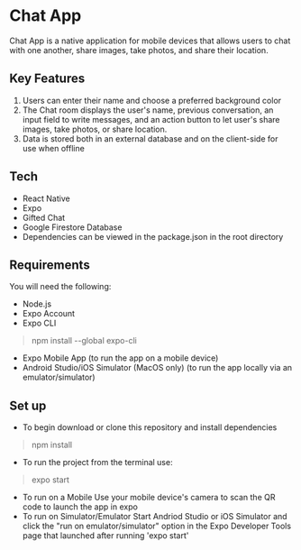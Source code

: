 # Chat App
Chat App is a native application for mobile devices that allows users to chat with one another, share images, take photos, and share their location.

## Key Features
1) Users can enter their name and choose a preferred background color
2) The Chat room displays the user's name, previous conversation, an input field to write messages, and an action button to let user's share images, take photos, or share location.
3) Data is stored both in an external database and on the client-side for use when offline

## Tech
- React Native
- Expo 
- Gifted Chat
- Google Firestore Database
- Dependencies can be viewed in the package.json in the root directory

## Requirements
You will need the following:
- Node.js
- Expo Account
- Expo CLI
> npm install --global expo-cli
- Expo Mobile App (to run the app on a mobile device)
- Android Studio/iOS Simulator (MacOS only) (to run the app locally via an emulator/simulator)

## Set up
- To begin download or clone this repository and install dependencies
> npm install
- To run the project from the terminal use:
> expo start
- To run on a Mobile
Use your mobile device's camera to scan the QR code to launch the app in expo
- To run on Simulator/Emulator
Start Andriod Studio or iOS Simulator and click the "run on emulator/simulator" option in the Expo Developer Tools page that launched after running 'expo start'